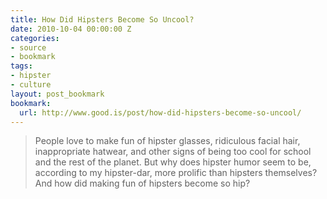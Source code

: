 ```yaml
---
title: How Did Hipsters Become So Uncool?
date: 2010-10-04 00:00:00 Z
categories:
- source
- bookmark
tags:
- hipster
- culture
layout: post_bookmark
bookmark:
  url: http://www.good.is/post/how-did-hipsters-become-so-uncool/
---
```


> People love to make fun of hipster glasses, ridiculous facial hair,
> inappropriate hatwear, and other signs of being too cool for school and the
> rest of the planet. But why does hipster humor seem to be, according to my
> hipster-dar, more prolific than hipsters themselves? And how did making fun
> of hipsters become so hip?
